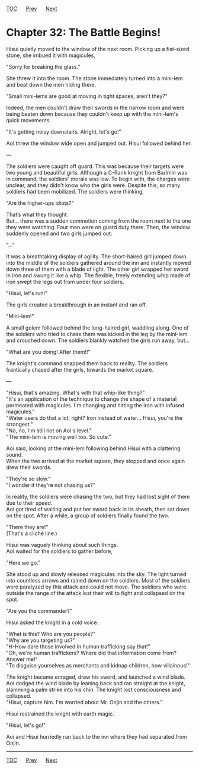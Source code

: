 [TOC](../readme.md)&nbsp;&nbsp;&nbsp;&nbsp;&nbsp;&nbsp;[Prev](section_0002.md)&nbsp;&nbsp;&nbsp;&nbsp;&nbsp;&nbsp;[Next](section_0004.md)



# Chapter 32: The Battle Begins!

Hisui quietly moved to the window of the next room. Picking up a
fist-sized stone, she imbued it with magicules,  
  
"Sorry for breaking the glass."  
  
She threw it into the room. The stone immediately turned into a mini-lem
and beat down the men hiding there.  
  
"Small mini-lems are good at moving in tight spaces, aren't they?"  
  
Indeed, the men couldn't draw their swords in the narrow room and were
being beaten down because they couldn't keep up with the mini-lem's
quick movements.  
  
"It's getting noisy downstairs. Alright, let's go!"  
  
Aoi threw the window wide open and jumped out. Hisui followed behind
her.  
  
—  
  
The soldiers were caught off guard. This was because their targets were
two young and beautiful girls. Although a C-Rank knight from Barlmin was
in command, the soldiers' morale was low. To begin with, the charges
were unclear, and they didn't know who the girls were. Despite this, so
many soldiers had been mobilized. The soldiers were thinking,  
  
"Are the higher-ups idiots?"  
  
That’s what they thought.  
But... there was a sudden commotion coming from the room next to the one
they were watching. Four men were on guard duty there. Then, the window
suddenly opened and two girls jumped out.  
  
"..."  
  
It was a breathtaking display of agility. The short-haired girl jumped
down into the middle of the soldiers gathered around the inn and
instantly mowed down three of them with a blade of light. The other girl
wrapped her sword in iron and swung it like a whip. The flexible, freely
extending whip made of iron swept the legs out from under four
soldiers.  
  
"Hisui, let's run!"  
  
The girls created a breakthrough in an instant and ran off.  
  
"Mini-lem!"  
  
A small golem followed behind the long-haired girl, waddling along. One
of the soldiers who tried to chase them was kicked in the leg by the
mini-lem and crouched down. The soldiers blankly watched the girls run
away, but…  
  
"What are you doing! After them!!"  
  
The knight's command snapped them back to reality. The soldiers
frantically chased after the girls, towards the market square.  
  
—  
  
"Hisui, that's amazing. What's with that whip-like thing?"  
"It's an application of the technique to change the shape of a material
permeated with magicules. I'm changing and hitting the iron with infused
magicules."  
"Water users do that a lot, right? Iron instead of water... Hisui,
you're the strongest."  
"No, no, I'm still not on Aoi's level."  
"The mini-lem is moving well too. So cute."  
  
Aoi said, looking at the mini-lem following behind Hisui with a
clattering sound.  
When the two arrived at the market square, they stopped and once again
drew their swords.  
  
"They're so slow."  
"I wonder if they're not chasing us?"  
  
In reality, the soldiers were chasing the two, but they had lost sight
of them due to their speed.  
Aoi got tired of waiting and put her sword back in its sheath, then sat
down on the spot. After a while, a group of soldiers finally found the
two.  
  
"There they are!"  
(That's a cliché line.)  
  
Hisui was vaguely thinking about such things.  
Aoi waited for the soldiers to gather before,  
  
"Here we go."  
  
She stood up and slowly released magicules into the sky. The light
turned into countless arrows and rained down on the soldiers. Most of
the soldiers were paralyzed by this attack and could not move. The
soldiers who were outside the range of the attack lost their will to
fight and collapsed on the spot.  
  
"Are you the commander?"  
  
Hisui asked the knight in a cold voice.  
  
"What is this? Who are you people?"  
"Why are you targeting us?"  
"H-How dare those involved in human trafficking say that!"  
"Oh, we're human traffickers? Where did that information come from?
Answer me!"  
"To disguise yourselves as merchants and kidnap children, how
villainous!"  
  
The knight became enraged, drew his sword, and launched a wind blade.
Aoi dodged the wind blade by leaning back and ran straight at the
knight, slamming a palm strike into his chin. The knight lost
consciousness and collapsed.  
"Hisui, capture him. I'm worried about Mr. Onjin and the others."  
  
Hisui restrained the knight with earth magic.  
  
"Hisui, let's go!"  
  
Aoi and Hisui hurriedly ran back to the inn where they had separated
from Onjin.  
  
  
  


---
[TOC](../readme.md)&nbsp;&nbsp;&nbsp;&nbsp;&nbsp;&nbsp;[Prev](section_0002.md)&nbsp;&nbsp;&nbsp;&nbsp;&nbsp;&nbsp;[Next](section_0004.md)

